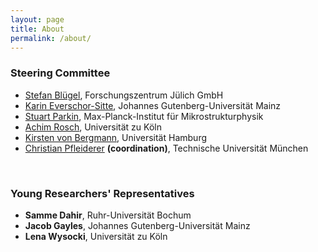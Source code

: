```yaml
---
layout: page
title: About
permalink: /about/
---
```


### Steering Committee
* [Stefan Blügel](https://gepris.dfg.de/gepris/person/1457346), Forschungszentrum Jülich GmbH
* [Karin Everschor-Sitte](https://gepris.dfg.de/gepris/person/239758477), Johannes Gutenberg-Universität Mainz
* [Stuart Parkin](https://gepris.dfg.de/gepris/person/111287671), Max-Planck-Institut für Mikrostrukturphysik
* [Achim Rosch](https://gepris.dfg.de/gepris/person/1675189), Universität zu Köln
* [Kirsten von Bergmann](https://gepris.dfg.de/gepris/person/13491465), Universität Hamburg
* [Christian Pfleiderer](https://gepris.dfg.de/gepris/person/1677403) **(coordination)**, Technische Universität München

<br>

### Young Researchers' Representatives
* **Samme Dahir**, Ruhr-Universität Bochum
* **Jacob Gayles**, Johannes Gutenberg-Universität Mainz
* **Lena Wysocki**, Universität zu Köln
